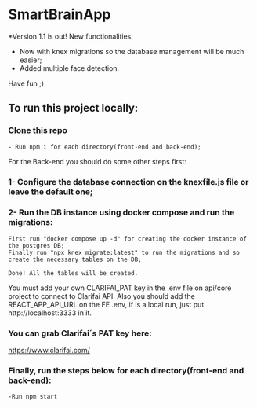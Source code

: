 # SmartBrainApp

\*Version 1.1 is out! New functionalities:

- Now with knex migrations so the database management will be much easier;
- Added multiple face detection.

Have fun ;)

## To run this project locally:

### Clone this repo

```
- Run npm i for each directory(front-end and back-end);
```

For the Back-end you should do some other steps first:

### 1- Configure the database connection on the knexfile.js file or leave the default one;

### 2- Run the DB instance using docker compose and run the migrations:

```
First run "docker compose up -d" for creating the docker instance of the postgres DB;
Finally run "npx knex migrate:latest" to run the migrations and so create the necessary tables on the DB;

Done! All the tables will be created.
```

You must add your own CLARIFAI_PAT key in the .env file on api/core project to connect to Clarifai API. Also you should add the REACT_APP_API_URL on the FE .env, if is a local run, just put http://localhost:3333 in it.

### You can grab Clarifai´s PAT key here:

https://www.clarifai.com/

### Finally, run the steps below for each directory(front-end and back-end):

```
-Run npm start
```
